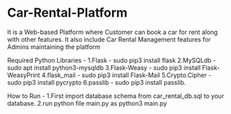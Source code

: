 # Car-Rental-Platform
It is a Web-based Platform where Customer can book a car for rent along with other features. It also include Car Rental Management features for Admins maintaining the platform

Required Python Libraries - 
1.Flask - sudo pip3 install flask
2.MySQLdb - sudo apt install python3-mysqldb
3.Flask-Weasy - sudo pip3 install Flask-WeasyPrint
4.flask_mail - sudo pip3 install Flask-Mail
5.Crypto.Cipher - sudo pip3 install pycrypto
6.passlib - sudo pip3 install passlib.

How to Run - 
1.First import database schema from car_rental_db.sql to your database.
2.run python file main.py as python3 main.py
